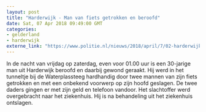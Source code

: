 ```yaml
---
layout: post
title: "Harderwijk - Man van fiets getrokken en beroofd"
date: Sat, 07 Apr 2018 09:49:00 GMT
categories: 
- gelderland 
- harderwijk 
externe_link: "https://www.politie.nl/nieuws/2018/april/7/02-harderwijk-man-van-fiets-getrokken-en-beroofd.html"
---
```


In de nacht van vrijdag op zaterdag, even voor 01.00 uur is een 30-jarige man uit Harderwijk beroofd en daarbij gewond geraakt. Hij werd in het tunneltje bij de Waterplassteeg hardhandig door twee mannen van zijn fiets getrokken en met een onbekend voorwerp op zijn hoofd geslagen. De twee daders gingen er met zijn geld en telefoon vandoor. Het slachtoffer werd overgebracht naar het ziekenhuis. Hij is na behandeling uit het ziekenhuis ontslagen.

